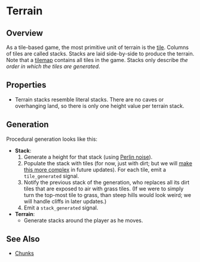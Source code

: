 # Terrain

## Overview

As a tile-based game, the most primitive unit of terrain is the [tile]. Columns of tiles are called stacks. Stacks are laid side-by-side to produce the terrain. Note that a [tilemap] contains all tiles in the game. Stacks only describe *the order in which the tiles are generated*.

## Properties

- Terrain stacks resemble literal stacks. There are no caves or overhanging land, so there is only one height value per terrain stack.

## Generation

Procedural generation looks like this:
- **Stack**:
  1. Generate a height for that stack (using [Perlin noise][noise]).
  2. Populate the stack with tiles (for now, just with dirt; but we will [make this more complex][terrain notes] in future updates). For each tile, emit a `tile_generated` signal.
  3. Notify the previous stack of the generation, who replaces all its dirt tiles that are exposed to air with grass tiles. (If we were to simply turn the top-most tile to grass, than steep hills would look weird; we will handle cliffs in later updates.)
  4. Emit a `stack_generated` signal.
- **Terrain**:
  - Generate stacks around the player as he moves.

## See Also
* [Chunks](chunks.md)

[tile]: /into-the-woods/tiles/terrain/tile
[tilemap]: /into-the-woods/tiles
[noise]: /into-the-woods/util/softnoise.gd
[terrain notes]: /into-the-woods/tiles/terrain/notes.md
